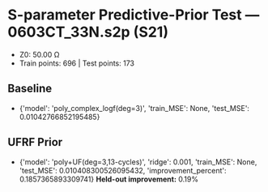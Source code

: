 # S-parameter Predictive-Prior Test — 0603CT_33N.s2p (S21)
- Z0: 50.00 Ω
- Train points: 696  |  Test points: 173

## Baseline
- {'model': 'poly_complex_logf(deg=3)', 'train_MSE': None, 'test_MSE': 0.01042766852195485}

## UFRF Prior
- {'model': 'poly+UF(deg=3,13-cycles)', 'ridge': 0.001, 'train_MSE': None, 'test_MSE': 0.010408300526095432, 'improvement_percent': 0.1857365893309741}
**Held-out improvement:** 0.19%
